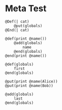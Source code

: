 # Meta Test

```
@Def(| cat)
	@put(globals)
@End(| cat)
```

```
@def(print @name())
	@add(globals)
		name
	@end(globals)
@end(print @name())
```

```
@def(globals)
	first
@end(globals)
```

```
@put(print @name(Alice))
@put(print @name(Bob))
```

```
@add(globals)
	last
@end(globals)
```
